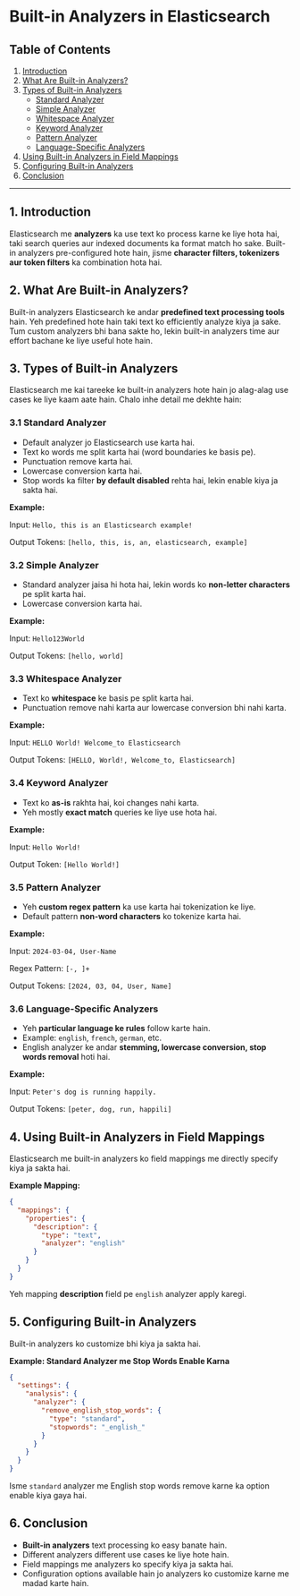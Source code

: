 # Built-in Analyzers in Elasticsearch

## Table of Contents

1. [Introduction](#introduction)
2. [What Are Built-in Analyzers?](#what-are-built-in-analyzers)
3. [Types of Built-in Analyzers](#types-of-built-in-analyzers)
   - [Standard Analyzer](#standard-analyzer)
   - [Simple Analyzer](#simple-analyzer)
   - [Whitespace Analyzer](#whitespace-analyzer)
   - [Keyword Analyzer](#keyword-analyzer)
   - [Pattern Analyzer](#pattern-analyzer)
   - [Language-Specific Analyzers](#language-specific-analyzers)
4. [Using Built-in Analyzers in Field Mappings](#using-built-in-analyzers-in-field-mappings)
5. [Configuring Built-in Analyzers](#configuring-built-in-analyzers)
6. [Conclusion](#conclusion)

---

## 1. Introduction

Elasticsearch me **analyzers** ka use text ko process karne ke liye hota hai, taki search queries aur indexed documents ka format match ho sake. Built-in analyzers pre-configured hote hain, jisme **character filters, tokenizers aur token filters** ka combination hota hai.

## 2. What Are Built-in Analyzers?

Built-in analyzers Elasticsearch ke andar **predefined text processing tools** hain. Yeh predefined hote hain taki text ko efficiently analyze kiya ja sake. Tum custom analyzers bhi bana sakte ho, lekin built-in analyzers time aur effort bachane ke liye useful hote hain.

## 3. Types of Built-in Analyzers

Elasticsearch me kai tareeke ke built-in analyzers hote hain jo alag-alag use cases ke liye kaam aate hain. Chalo inhe detail me dekhte hain:

### 3.1 Standard Analyzer

- Default analyzer jo Elasticsearch use karta hai.
- Text ko words me split karta hai (word boundaries ke basis pe).
- Punctuation remove karta hai.
- Lowercase conversion karta hai.
- Stop words ka filter **by default disabled** rehta hai, lekin enable kiya ja sakta hai.

**Example:**

Input: `Hello, this is an Elasticsearch example!`

Output Tokens: `[hello, this, is, an, elasticsearch, example]`

### 3.2 Simple Analyzer

- Standard analyzer jaisa hi hota hai, lekin words ko **non-letter characters** pe split karta hai.
- Lowercase conversion karta hai.

**Example:**

Input: `Hello123World`

Output Tokens: `[hello, world]`

### 3.3 Whitespace Analyzer

- Text ko **whitespace** ke basis pe split karta hai.
- Punctuation remove nahi karta aur lowercase conversion bhi nahi karta.

**Example:**

Input: `HELLO World! Welcome_to Elasticsearch`

Output Tokens: `[HELLO, World!, Welcome_to, Elasticsearch]`

### 3.4 Keyword Analyzer

- Text ko **as-is** rakhta hai, koi changes nahi karta.
- Yeh mostly **exact match** queries ke liye use hota hai.

**Example:**

Input: `Hello World!`

Output Token: `[Hello World!]`

### 3.5 Pattern Analyzer

- Yeh **custom regex pattern** ka use karta hai tokenization ke liye.
- Default pattern **non-word characters** ko tokenize karta hai.

**Example:**

Input: `2024-03-04, User-Name`

Regex Pattern: `[-, ]+`

Output Tokens: `[2024, 03, 04, User, Name]`

### 3.6 Language-Specific Analyzers

- Yeh **particular language ke rules** follow karte hain.
- Example: `english`, `french`, `german`, etc.
- English analyzer ke andar **stemming, lowercase conversion, stop words removal** hoti hai.

**Example:**

Input: `Peter's dog is running happily.`

Output Tokens: `[peter, dog, run, happili]`

## 4. Using Built-in Analyzers in Field Mappings

Elasticsearch me built-in analyzers ko field mappings me directly specify kiya ja sakta hai.

**Example Mapping:**

```json
{
  "mappings": {
    "properties": {
      "description": {
        "type": "text",
        "analyzer": "english"
      }
    }
  }
}
```

Yeh mapping **description** field pe `english` analyzer apply karegi.

## 5. Configuring Built-in Analyzers

Built-in analyzers ko customize bhi kiya ja sakta hai.

**Example: Standard Analyzer me Stop Words Enable Karna**

```json
{
  "settings": {
    "analysis": {
      "analyzer": {
        "remove_english_stop_words": {
          "type": "standard",
          "stopwords": "_english_"
        }
      }
    }
  }
}
```

Isme `standard` analyzer me English stop words remove karne ka option enable kiya gaya hai.

## 6. Conclusion

- **Built-in analyzers** text processing ko easy banate hain.
- Different analyzers different use cases ke liye hote hain.
- Field mappings me analyzers ko specify kiya ja sakta hai.
- Configuration options available hain jo analyzers ko customize karne me madad karte hain.